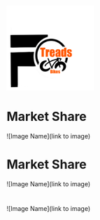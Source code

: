 <img src="https://github.com/LashawnFofung/FO-Tread-Bikes/raw/main/FO%20Tread%20Bikes%20Logo%20PNG.png" width="200" alt="FO Tread Bikes Logo">


<h1>Market Share</h1>

![Image Name](link to image)


<h1></h1>



<h1>Market Share</h1>

![Image Name](link to image)

<h1></h1>



<h1></h1>

![Image Name](link to image)

<h1></h1>
